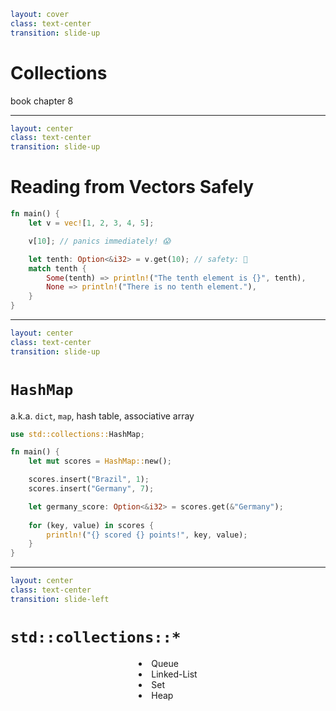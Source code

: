 ```yaml
layout: cover
class: text-center
transition: slide-up
```

# Collections

book chapter 8

<Nr />

---

```yaml
layout: center
class: text-center
transition: slide-up
```

# Reading from Vectors Safely

```rust {2|4|6|7-10}
fn main() {
    let v = vec![1, 2, 3, 4, 5];

    v[10]; // panics immediately! 😱

    let tenth: Option<&i32> = v.get(10); // safety: 💯
    match tenth {
        Some(tenth) => println!("The tenth element is {}", tenth),
        None => println!("There is no tenth element."),
    }
}
```

<Nr />

---

```yaml
layout: center
class: text-center
transition: slide-up
```

# `HashMap`

a.k.a. `dict`, `map`, hash table, associative array

```rust {1,4|6-7|9|11-13|all}
use std::collections::HashMap;

fn main() {
    let mut scores = HashMap::new();

    scores.insert("Brazil", 1);
    scores.insert("Germany", 7);

    let germany_score: Option<&i32> = scores.get(&"Germany");
    
    for (key, value) in scores {
        println!("{} scored {} points!", key, value);
    }
}
```

<Nr />

---

```yaml
layout: center
class: text-center
transition: slide-left
```

# `std::collections::*`

<div style="display: flex">
  <div style="flex-grow: 1"></div>
  <div style="text-align: left">
    <li>Queue</li>
    <li>Linked-List</li>
    <li>Set</li>
    <li>Heap</li>
  </div>
  <div style="flex-grow: 1"></div>
</div>

<Nr />

